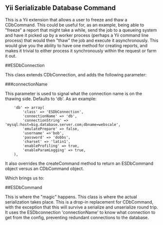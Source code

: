 ## Yii Serializable Database Command

This is a Yii extension that allows a user to freeze and thaw a CDbCommand.  This could be useful for, as an example, being able to "freeze" a report that might take a while, send the job to a queueing system and have it picked up by a worker process (perhaps a Yii command line process) that would then "thaw" the job and execute it asynchronously.  This would give you the ability to have one method for creating reports, and makes it trivial to either process it synchronously within the request or farm it out.

##ESDbConnection

This class extends CDbConnection, and adds the following parameter:

###connectionName

This parameter is used to signal what the connection name is on the thawing side.  Defaults to 'db'.  As an example:

        'db' => array(
            'class' => 'ESDbConnection',
            'connectionName' => 'db',
            'connectionString' => 'mysql:host=big.database.server.com;dbname=webscale',
            'emulatePrepare' => false,
            'username' =>'bob',
            'password' => 'dobbs',
            'charset' => 'latin1',
            'enableProfiling' => true,
            'enableParamLogging' => true,
        ),

It also overrides the createCommand method to return an ESDbCommand object versus an CDbCommand object.

Which brings us to:

##ESDbCommand

This is where the "magic" happens.  This class is where the actual serialization takes place.  This is a drop-in replacement for CDbCommand, with the exception that this will survive a serialize and unserialize round trip.  It uses the ESDbconnection 'connectionName' to know what connection to get from the config, preventing redundant connections to the database.

